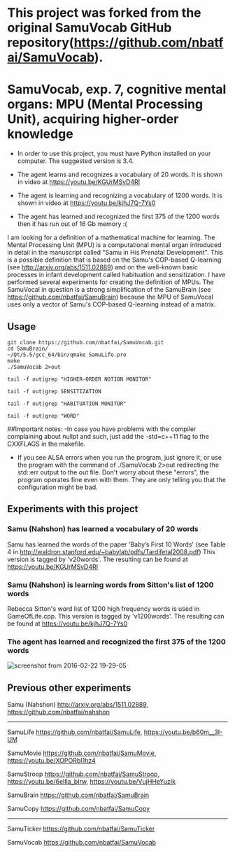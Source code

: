 # This project was forked from the original SamuVocab GitHub repository(https://github.com/nbatfai/SamuVocab).



# SamuVocab, exp. 7, cognitive mental organs: MPU (Mental Processing Unit), acquiring higher-order knowledge


- In order to use this project, you must have Python installed on your computer. The suggested version is 3.4.

- The agent learns and recognizes a vocabulary of 20 words. It is shown in video at https://youtu.be/KGUrMSvD4RI
- The agent is learning and recognizing a vocabulary of 1200 words. It is shown in video at https://youtu.be/kjhJ7Q-7Ys0
- The agent has learned and recognized the first 375 of the 1200 words then it has run out of 16 Gb memory :(

I am looking for a definition of a mathematical machine for learning. 
The Mental Processing Unit (MPU) is a computational mental organ introduced 
in detail in the manuscript called "Samu in His Prenatal Development". This 
is a possible definition that is based on the Samu's COP-based Q-learning 
(see http://arxiv.org/abs/1511.02889) and on the well-known basic processes 
in infant development called habituation and sensitization. I have performed 
several experiments for creating the definition of MPUs. The SamuVocal in 
question is a strong simplification of the SamuBrain 
(see https://github.com/nbatfai/SamuBrain) because the MPU of SamuVocal uses 
only a vector of Samu's COP-based Q-learning instead of a matrix.

## Usage

```
git clone https://github.com/nbatfai/SamuVocab.git
cd SamuBrain/
~/Qt/5.5/gcc_64/bin/qmake SamuLife.pro
make
./SamuVocab 2>out
```

```
tail -f out|grep "HIGHER-ORDER NOTION MONITOR"
```

```
tail -f out|grep SENSITIZATION
```

```
tail -f out|grep "HABITUATION MONITOR" 
```

```
tail -f out|grep "WORD" 
```


##Important notes:
-In case you have problems with the compiler complaining about nullpt and such, just add the -std=c++11 flag to the CXXFLAGS in the makefile.

- If you see ALSA errors when you run the program, just ignore it, or use the program with the command of ./SamuVocab 2>out redirecting the std::err output to the out file. Don't worry about these "errors", the program operates fine even with them. They are only telling you that the configuration might be bad.

## Experiments with this project

### Samu (Nahshon) has learned a vocabulary of 20 words

Samu has learned the words of the paper 'Baby’s First 10 Words' (see Table 4 in http://waldron.stanford.edu/~babylab/pdfs/Tardifetal2008.pdf)
This version is tagged by 'v20words'. The resulting can be found at https://youtu.be/KGUrMSvD4RI

### Samu (Nahshon) is learning words from Sitton's list of 1200 words

Rebecca Sitton's word list of 1200 high frequency words is used in GameOfLife.cpp.
This version is tagged by 'v1200words'. The resulting can be found at https://youtu.be/kjhJ7Q-7Ys0

### The agent has learned and recognized the first 375 of the 1200 words

![screenshot from 2016-02-22 19-29-05](https://cloud.githubusercontent.com/assets/3148120/13228894/8381a26c-d99e-11e5-91fe-5aeb1d47145e.png)

## Previous other experiments

Samu (Nahshon)
http://arxiv.org/abs/1511.02889,
https://github.com/nbatfai/nahshon

---

SamuLife
https://github.com/nbatfai/SamuLife,
https://youtu.be/b60m__3I-UM

SamuMovie
https://github.com/nbatfai/SamuMovie,
https://youtu.be/XOPORbI1hz4

SamuStroop
https://github.com/nbatfai/SamuStroop,
https://youtu.be/6elIla_bIrw,
https://youtu.be/VujHHeYuzIk

SamuBrain
https://github.com/nbatfai/SamuBrain

SamuCopy
https://github.com/nbatfai/SamuCopy

---

SamuTicker
https://github.com/nbatfai/SamuTicker

SamuVocab
https://github.com/nbatfai/SamuVocab
